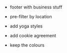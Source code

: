 <!-- * feedback to developer about bugs, link in navbar (contact info enough) -->
<!-- * group navigation -->
<!-- * note on front page: "work in progress" -->
<!-- * login on landing page -->
<!-- * indicate that detailed search "more options" opens here -->
<!-- * add delete class  -->
<!-- * badges for class types -->
<!-- * simplify dates -->
<!-- !!! fix search results !!! -->
<!-- * more details on index pages, eg: photo -->
<!-- * more info on location show page -->
<!-- * add admin user // AdminUser.create!(:email => '', :password => '', :password_confirmation => '') -->
<!-- * redesign yoga class show page -->
* footer with business stuff
* pre-filter by location
* add yoga styles
* add cookie agreement
  
* keep the colours